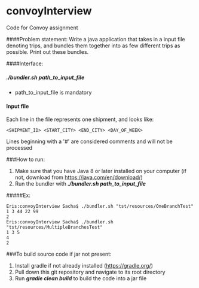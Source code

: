 # convoyInterview
Code for Convoy assignment


####Problem statement:
Write a java application that takes in a input file denoting trips, and bundles them together into as few different trips as possible. 
Print out these bundles.

####Interface:
##### <i>./bundler.sh path_to_input_file</i>
- path_to_input_file is mandatory

#### Input file
Each line in the file represents one shipment, and looks like:
```
<SHIPMENT_ID> <START_CITY> <END_CITY> <DAY_OF_WEEK>
```
Lines beginning with a '#' are considered comments and will not be processed



###How to run:
1) Make sure that you have Java 8 or later installed on your computer (if not, download from https://java.com/en/download/)
2) Run the bundler with <b><i>./bundler.sh path_to_input_file</i></b>

#####Ex:
```
Eris:convoyInterview Sacha$ ./bundler.sh "tst/resources/OneBranchTest"
1 3 44 22 99
2
Eris:convoyInterview Sacha$ ./bundler.sh "tst/resources/MultipleBranchesTest"
1 3 5
4
2
```


###To build source code if jar not present:
1) Install gradle if not already installed (https://gradle.org/)
2) Pull down this git repository and navigate to its root directory
3) Run <b><i>gradle clean build</i></b> to build the code into a jar file